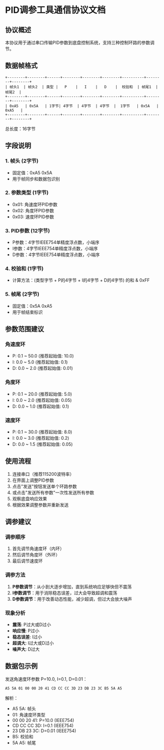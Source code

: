 # PID调参工具通信协议文档

## 协议概述
本协议用于通过串口传输PID参数到底盘控制系统，支持三种控制环路的参数调节。

## 数据帧格式
```
+--------+--------+------+--------+--------+--------+----------+--------+--------+
| 帧头1  | 帧头2  | 类型 |   P    |   I    |   D    |  校验和  | 帧尾1  | 帧尾2  |
+--------+--------+------+--------+--------+--------+----------+--------+--------+
| 0xA5   | 0x5A   | 1字节| 4字节  | 4字节  | 4字节  |  1字节   | 0x5A   | 0xA5   |
+--------+--------+------+--------+--------+--------+----------+--------+--------+
```

总长度：16字节

## 字段说明

### 1. 帧头 (2字节)
- 固定值：0xA5 0x5A
- 用于帧同步和数据包识别

### 2. 参数类型 (1字节)
- 0x01: 角速度环PID参数
- 0x02: 角度环PID参数  
- 0x03: 速度环PID参数

### 3. PID参数 (12字节)
- P参数：4字节IEEE754单精度浮点数，小端序
- I参数：4字节IEEE754单精度浮点数，小端序
- D参数：4字节IEEE754单精度浮点数，小端序

### 4. 校验和 (1字节)
- 计算方法：(类型字节 + P的4字节 + I的4字节 + D的4字节) 的和 & 0xFF

### 5. 帧尾 (2字节)
- 固定值：0x5A 0xA5
- 用于帧结束标识

## 参数范围建议

### 角速度环
- P: 0.1 ~ 50.0 (推荐起始值: 10.0)
- I: 0.0 ~ 5.0  (推荐起始值: 0.1)
- D: 0.0 ~ 2.0  (推荐起始值: 0.01)

### 角度环  
- P: 0.1 ~ 20.0 (推荐起始值: 5.0)
- I: 0.0 ~ 2.0  (推荐起始值: 0.05)
- D: 0.0 ~ 1.0  (推荐起始值: 0.1)

### 速度环
- P: 0.1 ~ 30.0 (推荐起始值: 8.0)
- I: 0.0 ~ 3.0  (推荐起始值: 0.2)
- D: 0.0 ~ 1.5  (推荐起始值: 0.05)

## 使用流程

1. 连接串口（推荐115200波特率）
2. 在界面上调整PID参数
3. 点击"发送"按钮发送单个环路参数
4. 或点击"发送所有参数"一次性发送所有参数
5. 观察底盘响应效果
6. 根据效果调整参数并重新发送

## 调参建议

### 调参顺序
1. 首先调节角速度环（内环）
2. 然后调节角度环（外环）
3. 最后调节速度环

### 调参方法
1. **P参数调节**：从小到大逐步增加，直到系统响应足够快但不震荡
2. **I参数调节**：用于消除稳态误差，过大会导致超调和震荡
3. **D参数调节**：用于改善动态性能，减少超调，但过大会放大噪声

### 现象分析
- **震荡**: P过大或D过小
- **响应慢**: P过小
- **稳态误差**: I过小
- **超调大**: I过大或D过小
- **噪声大**: D过大

## 数据包示例

发送角速度环参数 P=10.0, I=0.1, D=0.01：
```
A5 5A 01 00 00 20 41 CD CC CC 3D 23 DB 23 3C B5 5A A5
```

解析：
- A5 5A: 帧头
- 01: 角速度环类型
- 00 00 20 41: P=10.0 (IEEE754)
- CD CC CC 3D: I=0.1 (IEEE754)  
- 23 DB 23 3C: D=0.01 (IEEE754)
- B5: 校验和
- 5A A5: 帧尾